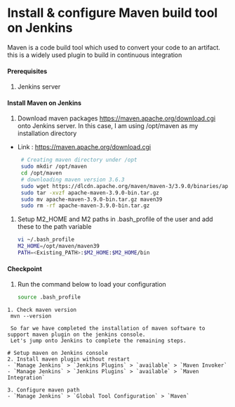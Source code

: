 #  Install & configure Maven build tool on Jenkins
Maven is a code build tool which used to convert your code to an artifact. this is a widely used plugin to build in continuous integration


#### Prerequisites
1. Jenkins server

#### Install Maven on Jenkins
1. Download maven packages https://maven.apache.org/download.cgi onto Jenkins server. In this case, I am using /opt/maven as my installation directory
 - Link : https://maven.apache.org/download.cgi
    ```sh
     # Creating maven directory under /opt
     sudo mkdir /opt/maven
     cd /opt/maven
     # downloading maven version 3.6.3
     sudo wget https://dlcdn.apache.org/maven/maven-3/3.9.0/binaries/apache-maven-3.9.0-bin.tar.gz 
     sudo tar -xvzf apache-maven-3.9.0-bin.tar.gz
     sudo mv apache-maven-3.9.0-bin.tar.gz maven39
     sudo rm -rf apache-maven-3.9.0-bin.tar.gz
     ```
	
1. Setup M2_HOME and M2 paths in .bash_profile of the user and add these to the path variable
   ```sh
   vi ~/.bash_profile
   M2_HOME=/opt/maven/maven39
   PATH=<Existing_PATH>:$M2_HOME:$M2_HOME/bin
   ```
#### Checkpoint 
1. Run the command below to load your configuration 
   ```sh
   source .bash_profile
  ```
1. Check maven version
   mvn --version

   So far we have completed the installation of maven software to support maven plugin on the jenkins console. 
   Let's jump onto Jenkins to complete the remaining steps. 

# Setup maven on Jenkins console
2. Install maven plugin without restart  
  - `Manage Jenkins` > `Jenkins Plugins` > `available` > `Maven Invoker`
  - `Manage Jenkins` > `Jenkins Plugins` > `available` > `Maven Integration`

3. Configure maven path
  - `Manage Jenkins` > `Global Tool Configuration` > `Maven`